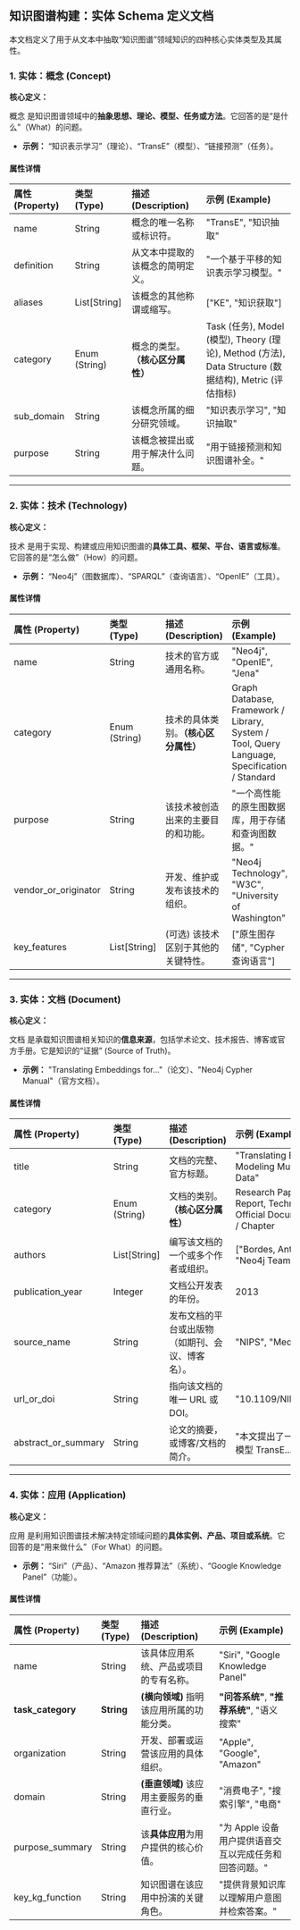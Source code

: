 ## **知识图谱构建：实体 Schema 定义文档**

本文档定义了用于从文本中抽取“知识图谱”领域知识的四种核心实体类型及其属性。

### **1\. 实体：概念 (Concept)**

**核心定义：**

概念 是知识图谱领域中的**抽象思想、理论、模型、任务或方法**。它回答的是“是什么”（What）的问题。

* **示例：** “知识表示学习”（理论）、“TransE”（模型）、“链接预测”（任务）。

#### **属性详情**

| 属性 (Property) | 类型 (Type) | 描述 (Description) | 示例 (Example) |
| :---- | :---- | :---- | :---- |
| name | String | 概念的唯一名称或标识符。 | "TransE", "知识抽取" |
| definition | String | 从文本中提取的该概念的简明定义。 | "一个基于平移的知识表示学习模型。" |
| aliases | List\[String\] | 该概念的其他称谓或缩写。 | \["KE", "知识获取"\] |
| category | Enum (String) | 概念的类型。**（核心区分属性）** | Task (任务), Model (模型), Theory (理论), Method (方法), Data Structure (数据结构), Metric (评估指标) |
| sub\_domain | String | 该概念所属的细分研究领域。 | "知识表示学习", "知识抽取" |
| purpose | String | 该概念被提出或用于解决什么问题。 | "用于链接预测和知识图谱补全。" |

---

### **2\. 实体：技术 (Technology)**

**核心定义：**

技术 是用于实现、构建或应用知识图谱的**具体工具、框架、平台、语言或标准**。它回答的是“怎么做”（How）的问题。

* **示例：** “Neo4j”（图数据库）、“SPARQL”（查询语言）、“OpenIE”（工具）。

#### **属性详情**

| 属性 (Property) | 类型 (Type) | 描述 (Description) | 示例 (Example) |
| :---- | :---- | :---- | :---- |
| name | String | 技术的官方或通用名称。 | "Neo4j", "OpenIE", "Jena" |
| category | Enum (String) | 技术的具体类别。**（核心区分属性）** | Graph Database, Framework / Library, System / Tool, Query Language, Specification / Standard |
| purpose | String | 该技术被创造出来的主要目的和功能。 | "一个高性能的原生图数据库，用于存储和查询图数据。" |
| vendor\_or\_originator | String | 开发、维护或发布该技术的组织。 | "Neo4j Technology", "W3C", "University of Washington" |
| key\_features | List\[String\] | (可选) 该技术区别于其他的关键特性。 | \["原生图存储", "Cypher 查询语言"\] |

---

### **3\. 实体：文档 (Document)**

**核心定义：**

文档 是承载知识图谱相关知识的**信息来源**，包括学术论文、技术报告、博客或官方手册。它是知识的“证据” (Source of Truth)。

* **示例：** "Translating Embeddings for..."（论文）、"Neo4j Cypher Manual"（官方文档）。

#### **属性详情**

| 属性 (Property) | 类型 (Type) | 描述 (Description) | 示例 (Example) |
| :---- | :---- | :---- | :---- |
| title | String | 文档的完整、官方标题。 | "Translating Embeddings for Modeling Multi-relational Data" |
| category | Enum (String) | 文档的类别。**（核心区分属性）** | Research Paper, Technical Report, Technical Blog, Official Documentation, Book / Chapter |
| authors | List\[String\] | 编写该文档的一个或多个作者或组织。 | \["Bordes, Antoine", ...\], "Neo4j Team" |
| publication\_year | Integer | 文档公开发表的年份。 | 2013 |
| source\_name | String | 发布文档的平台或出版物（如期刊、会议、博客名）。 | "NIPS", "Medium", "W3C" |
| url\_or\_doi | String | 指向该文档的唯一 URL 或 DOI。 | "10.1109/NIPS.2013.12345" |
| abstract\_or\_summary | String | 论文的摘要，或博客/文档的简介。 | "本文提出了一种新的知识表示模型 TransE..." |

---

### **4\. 实体：应用 (Application)**

**核心定义：**

应用 是利用知识图谱技术解决特定领域问题的**具体实例、产品、项目或系统**。它回答的是“用来做什么”（For What）的问题。

* **示例：** “Siri”（产品）、“Amazon 推荐算法”（系统）、“Google Knowledge Panel”（功能）。

#### **属性详情**

| 属性 (Property) | 类型 (Type) | 描述 (Description) | 示例 (Example) |
| :---- | :---- | :---- | :---- |
| name | String | 该具体应用系统、产品或项目的专有名称。 | "Siri", "Google Knowledge Panel" |
| **task\_category** | **String** | **(横向领域)** 指明该应用所属的功能分类。 | **"问答系统"**, **"推荐系统"**, "语义搜索" |
| organization | String | 开发、部署或运营该应用的具体组织。 | "Apple", "Google", "Amazon" |
| domain | String | **(垂直领域)** 该应用主要服务的垂直行业。 | "消费电子", "搜索引擎", "电商" |
| purpose\_summary | String | 该**具体应用**为用户提供的核心价值。 | "为 Apple 设备用户提供语音交互以完成任务和回答问题。" |
| key\_kg\_function | String | 知识图谱在该应用中扮演的关键角色。 | "提供背景知识库以理解用户意图并检索答案。" |

